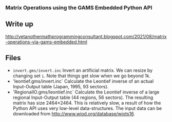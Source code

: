 ### Matrix Operations using the GAMS Embedded Python API

## Write up

http://yetanothermathprogrammingconsultant.blogspot.com/2021/08/matrix-operations-via-gams-embedded.html


## Files

- `invert.gms/invert.inc` Invert an artificial matrix. We can resize by changing set `i`. Note that things get slow when we go beyond 1k.
- 'leontief.gms/invert.inc` Calculate the Leontief inverse of an actual Input-Output table (Japan, 1995, 93 sectors).
- 'RegionalIO.gms/leontief.inc` Calculate the Leontief inverse of a large regional Input-Output table (44 regions, 56 sectors). The resulting matrix 
   has size 2464×2464. This is relatively slow, a result of how the Python API uses very low-level data-structures. The input data can be downloaded 
   from http://www.wiod.org/database/wiots16. 






